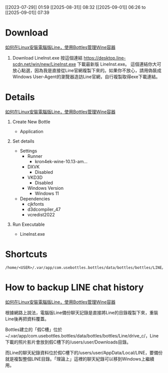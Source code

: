 [[2023-07-29]] 01:59
[[2025-08-31]] 08:32
[[2025-09-01]] 06:26 to [[2025-09-01]] 07:39

# Download

[如何在Linux安裝電腦版Line，使用Bottles管理Wine容器](https://ivonblog.com/posts/linux-bottles-install-line/)

1. Download LineInst.exe
    按這個連結 https://desktop.line-scdn.net/win/new/LineInst.exe 下載最新版 LineInst.exe。
    這個連結你大可放心點選，因為我是直接從Line官網複製下來的。如果你不放心，請用偽裝成Windows User-Agent的瀏覽器造訪Line官網，自行複製取得exe下載連結。


# Details

[如何在Linux安裝電腦版Line，使用Bottles管理Wine容器](https://ivonblog.com/posts/linux-bottles-install-line/)


1. Create New Bottle
    - Application

2. Set details
    - Settings
        - Runner
            - kron4ek-wine-10.13-am...
        - DXVK
            - Disabled
        - VKD3D
            - Disabled
        - Windows Version
            - Windows 11
    - Dependencies
        - cjkfonts
        - d3dcompiler_47
        - vcredist2022

3. Run Executable
    - LineInst.exe

# Shortcuts

```
/home/<USER>/.var/app/com.usebottles.bottles/data/bottles/bottles/LINE/drive_c/users/<USER>/AppData/Local/LINE/bin/LineLauncher.exe
```

# How to backup LINE chat history

[如何在Linux安裝電腦版Line，使用Bottles管理Wine容器](https://ivonblog.com/posts/linux-bottles-install-line/)

根據網路上說法，電腦版Line備份聊天記錄是直接將Line的目錄複製下來，重裝Line後再把資料覆蓋。

Bottles建立的「假C槽」位於~/.var/app/com.usebottles.bottles/data/bottles/bottles/Line/drive_c/，Line下載的照片影片會放到假C槽下的/users/user/Downloads目錄。

而Line的聊天紀錄資料位於假C槽下的/users/user/AppData/Local/LINE，要備份就是複製整個LINE目錄。「理論上」這裡的聊天紀錄可以移到Windows上繼續用。

